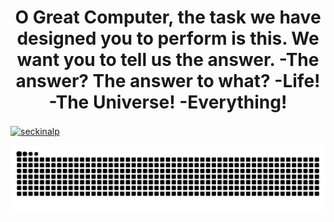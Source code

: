 <h1 align="center">O Great Computer, the task we have designed you to perform is this. We want you to tell us the answer. -The answer? The answer to what? -Life! -The Universe! -Everything!</h1>
<p align="left">
<a href="https://linkedin.com/in/seckinalp" target="blank"><img align="center" src="https://raw.githubusercontent.com/rahuldkjain/github-profile-readme-generator/master/src/images/icons/Social/linked-in-alt.svg" alt="seckinalp" height="30" width="40" /></a>
</p>

<picture>
  <source media="(prefers-color-scheme: dark)" srcset="https://raw.githubusercontent.com/seckinalp/seckinalp/output/github-contribution-grid-snake-dark.svg">
  <source media="(prefers-color-scheme: light)" srcset="https://raw.githubusercontent.com/seckinalp/seckinalp/output/github-contribution-grid-snake.svg">
  <img alt="github contribution grid snake animation" src="https://raw.githubusercontent.com/seckinalp/seckinalp/output/github-contribution-grid-snake.svg">
</picture>
